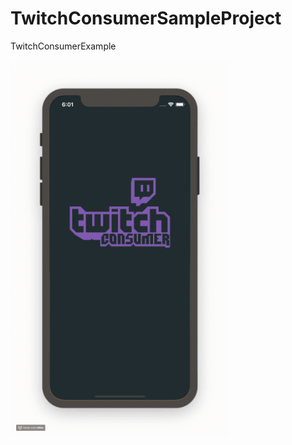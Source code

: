 # TwitchConsumerSampleProject
TwitchConsumerExample

<img src="https://github.com/adarak/TwitchConsumerSampleProject/blob/master/example.gif?raw=true" style="width: 350px;">
